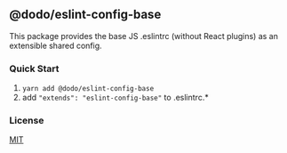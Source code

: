 ## @dodo/eslint-config-base
This package provides the base JS .eslintrc (without React plugins) as an extensible shared config.

### Quick Start
1. `yarn add @dodo/eslint-config-base`
2. add `"extends": "eslint-config-base"` to .eslintrc.*

### License
[MIT](LICENSE)
